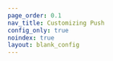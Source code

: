 ```yaml
---
page_order: 0.1
nav_title: Customizing Push
config_only: true
noindex: true
layout: blank_config
---
```

